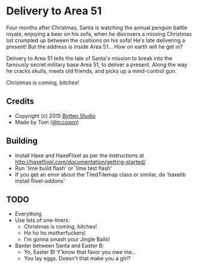 # Delivery to Area 51

Four months after Christmas, Santa is watching the annual penguin battle royale, enjoying a beer on his sofa, when he discovers a missing Christmas list crumpled up between the cushions on his sofa! He's late delivering a present! But the address is inside Area 51... How on earth will he get in?

Delivery to Area 51 tells the tale of Santa's mission to break into the famously secret military base Area 51, to deliver a present. Along the way he cracks skulls, meets old friends, and picks up a mind-control gun.

Christmas is coming, bitches!

## Credits

* Copyright (c) 2015 [Bytten Studio](http://bytten-studio.com/)
* Made by Tom ([@tccoxon](https://twitter.com/tccoxon))

## Building

* Install Haxe and HaxeFlixel as per the instructions at http://haxeflixel.com/documentation/getting-started/
* Run 'lime build flash' or 'lime test flash'
* If you get an error about the TiledTilemap class or similar, do 'haxelib install flixel-addons'

## TODO

* Everything
* Use lots of one-liners:
  * Christmas is coming, bitches!
  * Ho ho ho motherfuckers!
  * I'm gonna smash your Jingle Balls!
* Banter between Santa and Easter B:
  * Yo, Easter B! Y'know that favor you owe me...
  * You lay eggs. Doesn't that make you a girl?
